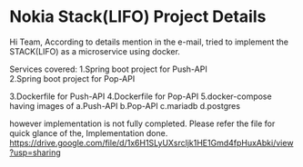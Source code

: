 # Nokia Stack(LIFO) Project Details

Hi Team,
According to details mention in the e-mail,
tried to implement the STACK(LIFO) as a microservice
using docker.

Services covered:
1.Spring boot project for Push-API																														
2.Spring boot project for Pop-API

3.Dockerfile for Push-API
4.Dockerfile for Pop-API
5.docker-compose having images of
  a.Push-API
  b.Pop-API
  c.mariadb
  d.postgres

however implementation is not fully completed.
Please refer the file for quick glance of the,
Implementation done.
https://drive.google.com/file/d/1x6H1SLyUXsrcljk1HE1Gmd4fpHuxAbki/view?usp=sharing
				
